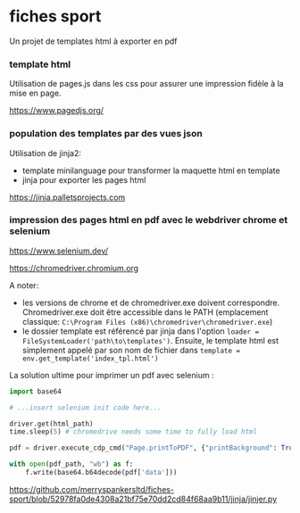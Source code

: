 # fiches sport

Un projet de templates html à exporter en pdf

### template html

Utilisation de pages.js dans les css pour assurer une impression fidèle à la mise en page.

https://www.pagedjs.org/

### population des templates par des vues json

Utilisation de jinja2:
- template minilanguage pour transformer la maquette html en template
- jinja pour exporter les pages html

https://jinja.palletsprojects.com

### impression des pages html en pdf avec le webdriver chrome et selenium

https://www.selenium.dev/

https://chromedriver.chromium.org

A noter:
- les versions de chrome et de chromedriver.exe doivent correspondre. Chromedriver.exe doit être accessible dans le PATH (emplacement classique: `C:\Program Files (x86)\chromedriver\chromedriver.exe`)
- le dossier template est référencé par jinja dans l'option `loader = FileSystemLoader('path\to\templates')`. Ensuite, le template html est simplement appelé par son nom de fichier dans `template = env.get_template('index_tpl.html')`

La solution ultime pour imprimer un pdf avec selenium :
```python
import base64

# ...insert selenium init code here...

driver.get(html_path)
time.sleep(5) # chromedrive needs some time to fully load html

pdf = driver.execute_cdp_cmd("Page.printToPDF", {"printBackground": True})

with open(pdf_path, "wb") as f:
    f.write(base64.b64decode(pdf['data']))
```
https://github.com/merryspankersltd/fiches-sport/blob/52978fa0de4308a21bf75e70dd2cd84f68aa9b11/jinja/jinjer.py
